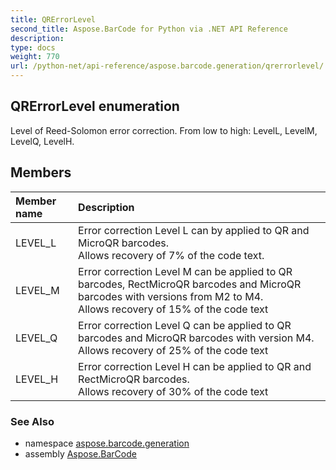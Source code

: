 ```yaml
---
title: QRErrorLevel
second_title: Aspose.BarCode for Python via .NET API Reference
description: 
type: docs
weight: 770
url: /python-net/api-reference/aspose.barcode.generation/qrerrorlevel/
---
```


## QRErrorLevel enumeration

Level of Reed-Solomon error correction. From low to high: LevelL, LevelM, LevelQ, LevelH.

## Members
| Member name | Description |
| :- | :- |
|LEVEL_L|Error correction Level L can by applied to QR and MicroQR barcodes.<br/>            Allows recovery of 7% of the code text.|
|LEVEL_M|Error correction Level M can be applied to QR barcodes, RectMicroQR barcodes and MicroQR barcodes with versions from M2 to M4.<br/>            Allows recovery of 15% of the code text|
|LEVEL_Q|Error correction Level Q can be applied to QR barcodes and MicroQR barcodes with version M4.<br/>            Allows recovery of 25% of the code text|
|LEVEL_H|Error correction Level H can be applied to QR and RectMicroQR barcodes.<br/>            Allows recovery of 30% of the code text|

### See Also

* namespace [aspose.barcode.generation](/barcode/python-net/api-reference/aspose.barcode.generation/)
* assembly [Aspose.BarCode](/barcode/python-net/api-reference/)

